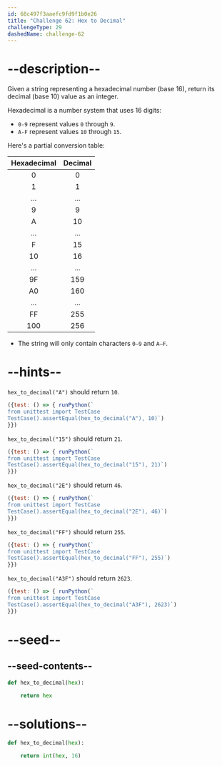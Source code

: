 ```yaml
---
id: 68c497f3aaefc9fd9f1b0e26
title: "Challenge 62: Hex to Decimal"
challengeType: 29
dashedName: challenge-62
---
```


# --description--

Given a string representing a hexadecimal number (base 16), return its decimal (base 10) value as an integer.

Hexadecimal is a number system that uses 16 digits:

- `0-9` represent values `0` through `9`.
- `A-F` represent values `10` through `15`.

Here's a partial conversion table:

| Hexadecimal | Decimal |
|:-----------:|:-------:|
| 0           | 0       |
| 1           | 1       |
| ...         | ...     |
| 9           | 9       |
| A           | 10      |
| ...         | ...     |
| F           | 15      |
| 10          | 16      |
| ...         | ...     |
| 9F          | 159     |
| A0          | 160     |
| ...         | ...     |
| FF          | 255     |
| 100         | 256     |

- The string will only contain characters `0–9` and `A–F`.

# --hints--

`hex_to_decimal("A")` should return `10`.

```js
({test: () => { runPython(`
from unittest import TestCase
TestCase().assertEqual(hex_to_decimal("A"), 10)`)
}})
```

`hex_to_decimal("15")` should return `21`.

```js
({test: () => { runPython(`
from unittest import TestCase
TestCase().assertEqual(hex_to_decimal("15"), 21)`)
}})
```

`hex_to_decimal("2E")` should return `46`.

```js
({test: () => { runPython(`
from unittest import TestCase
TestCase().assertEqual(hex_to_decimal("2E"), 46)`)
}})
```

`hex_to_decimal("FF")` should return `255`.

```js
({test: () => { runPython(`
from unittest import TestCase
TestCase().assertEqual(hex_to_decimal("FF"), 255)`)
}})
```

`hex_to_decimal("A3F")` should return `2623`.

```js
({test: () => { runPython(`
from unittest import TestCase
TestCase().assertEqual(hex_to_decimal("A3F"), 2623)`)
}})
```

# --seed--

## --seed-contents--

```py
def hex_to_decimal(hex):

    return hex
```

# --solutions--

```py
def hex_to_decimal(hex):

    return int(hex, 16)
```
